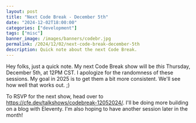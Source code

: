 ```yaml
---
layout: post
title: "Next Code Break - December 5th"
date: "2024-12-02T18:00:00"
categories: ["development"]
tags: ["misc"]
banner_image: /images/banners/codebr.jpg
permalink: /2024/12/02/next-code-break-december-5th
description: Quick note about the next Code Break. 
---
```


Hey folks, just a quick note. My next Code Break show will be *this* Thursday, December 5th, at 12PM CST. I apologize for the randomness of these sessions. My goal in 2025 is to get them a bit more consistent. We'll see how well that works out. ;) 

To RSVP for the next show, head over to <https://cfe.dev/talkshows/codebreak-12052024/>. I'll be doing more building on a blog with Eleventy. I'm also hoping to have another session later in the month!
